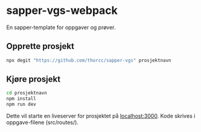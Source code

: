 # sapper-vgs-webpack

En sapper-template for oppgaver og prøver.

## Opprette prosjekt

```bash
npx degit "https://github.com/thorcc/sapper-vgs" prosjektnavn
```

## Kjøre prosjekt

```bash
cd prosjektnavn
npm install
npm run dev
```

Dette vil starte en liveserver for prosjektet på [localhost:3000](http://localhost:3000).
Kode skrives i oppgave-filene (src/routes/).